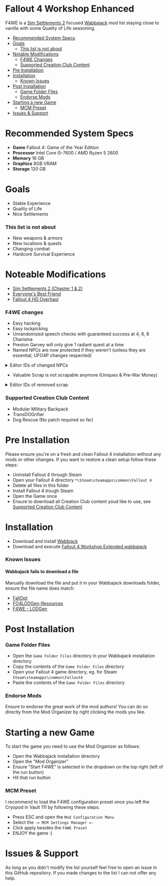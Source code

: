 # Fallout 4 Workshop Enhanced
F4WE is a [Sim Settlements 2](https://simsettlements2.com/) focused [Wabbajack](https://github.com/wabbajack-tools/wabbajack) mod list staying close to vanilla with some Quality of Life seasoning.

* [Recommended System Specs](#recommended-system-specs)
* [Goals](#goals)
  * [This list is not about](#this-list-is-not-about)
* [Notable Modifications](#noteable-modifications)
  * [F4WE Changes](#f4we-changes)
  * [Supported Creation Club Content](#supported-creation-club-content)
* [Pre Installation](#pre-installation)
* [Installation](#installation)
  * [Known Issues](#known-issues)
* [Post Installation](#post-installation)
  * [Game Folder Files](#game-folder-files)
  * [Endorse Mods](#endorse-mods)
* [Starting a new Game](#starting-a-new-game)
  * [MCM Preset](#mcm-preset)
* [Issues & Support](issues---support)

# Recommended System Specs

* **Game**      Fallout 4: Game of the Year Edition
* **Processor** Intel Core i5-7600 / AMD Ryzen 5 2600
* **Memory**    16 GB
* **Graphics**  8GB VRAM
* **Storage**   120 GB

# Goals
* Stable Experience
* Quality of Life
* Nice Settlements

### This list is not about
* New weapons & armors
* New locations & quests
* Changing combat
* Hardcore Survival Experience

# Noteable Modifications

* [Sim Settlements 2 (Chapter 1 & 2)](https://simsettlements2.com/)
* [Everyone's Best Friend](https://www.nexusmods.com/fallout4/mods/13459/)
* [Fallout 4 HD Overhaul](https://www.nexusmods.com/fallout4/mods/52423)

### F4WE changes

* Easy hacking
* Easy lockpicking
* Unrandomized speech checks with guaranteed success at 4, 6, 8 Charisma
* Preston Garvey will only give 1 radiant quest at a time
* Named NPCs are now protected if they weren't (unless they are essential, UFO4P changes respected)
<details>
  <summary>Editor IDs of changed NPCs</summary>

  | NPC        | Editor ID           |
  | -------------: |-------------|
  |[Abbot](https://fallout.fandom.com/wiki/Abbot)|`Abbot` |
  |[Anne Hargraves](https://fallout.fandom.com/wiki/Anne_Hargraves) | `AnneHargraves`|
  |[Arturo Rodriguez](https://fallout.fandom.com/wiki/Arturo_Rodriguez)|`ArturoRodriguez`|
  |[Becky Fallon](https://fallout.fandom.com/wiki/Becky_Fallon)|`BeckyFallon`|
  |[Bill Sutton](https://fallout.fandom.com/wiki/Bill_Sutton)|`BillSutton`|
  |[Brian Fitzgerald](https://fallout.fandom.com/wiki/Brian_Fitzgerald)|`BrianFitzgerald`|
  |[Caravan Worker Female 01](https://fallout.fandom.com/wiki/Bunker_Hill)|`BunkerHillWorkerF01`|
  |[Caravan Worker Female 02](https://fallout.fandom.com/wiki/Bunker_Hill)|`BunkerHillWorkerF02`|
  |[Caravan Worker Male 01](https://fallout.fandom.com/wiki/Bunker_Hill)|`BunkerHillWorkerM01`|
  |[Caravan Worker Male 02](https://fallout.fandom.com/wiki/Bunker_Hill)|`BunkerHillWorkerM02`|
  |[Cathy](https://fallout.fandom.com/wiki/Cathy)|`Cathy`|
  |[Cedric Hopton](https://fallout.fandom.com/wiki/Cedric_Hopton)|`Cedric Hopton`|
  |[Dora](https://fallout.fandom.com/wiki/Dora)|`CovenantCat`|
  |[Duke](https://fallout.fandom.com/wiki/Duke_(Fallout_4))|`DN054AtomCatPowerArmor_Duke`|
  |[Johnny D.](https://fallout.fandom.com/wiki/Johnny_D.)|`DN054AtomCatPowerArmor_JohnnyD`|
  |[Roxy](https://fallout.fandom.com/wiki/Roxy)|`DN054AtomCat_Roxy`|
  |[Peepers](https://fallout.fandom.com/wiki/Peepers)|`DN054EyeBot`|
  |[Rowdy](https://fallout.fandom.com/wiki/Rowdy)|`DN054Rowdy`|
  |[Zeke](https://fallout.fandom.com/wiki/Zeke_(Fallout_4))|`DN054Zeke`|
  |[Goodfeels](https://fallout.fandom.com/wiki/Goodfeels)|`DN129_DrFeelgood`|
  |[Opal](https://fallout.fandom.com/wiki/Opal)|`DNFinancial_Opal`|
  |[Deezer](https://fallout.fandom.com/wiki/Deezer)|`Deezer`|
  |[Duff](https://fallout.fandom.com/wiki/Duff_(Fallout_4))|`DoctorDuff`|
  |[Clarabell ](https://fallout.fandom.com/wiki/Clarabell_(Fallout_4))|`EncBrahminClarabell`|
  |[Maisie](https://fallout.fandom.com/wiki/Maisie)|`FarmCatAbernathy`|
  |[George Cooper](https://fallout.fandom.com/wiki/George_Cooper)|`GeorgeCooper`|
  |[Graygarden Worker Robot 01](https://fallout.fandom.com/wiki/Graygarden)|`GraygardenWorker01`|
  |[Graygarden Worker Robot 02](https://fallout.fandom.com/wiki/Graygarden)|`GraygardenWorker02`|
  |[Graygarden Worker Robot 03](https://fallout.fandom.com/wiki/Graygarden)|`GraygardenWorker03`|
  |[Honest Dan](https://fallout.fandom.com/wiki/Honest_Dan)|`HonestDan`|
  |[Jacob Orden](https://fallout.fandom.com/wiki/Jacob_Orden)|`JacobOrden`|
  |[John](https://fallout.fandom.com/wiki/John_(Fallout_4))|`John`|
  |[Shelly Tiller](https://fallout.fandom.com/wiki/Shelly_Tiller)|`MS04ShellyTiller`|
  |[Sonya Mk. II](https://fallout.fandom.com/wiki/Sonya)|`MS16SonyaBotMkII`|
  |[Patricia Montgomery](https://fallout.fandom.com/wiki/Patricia_Montgomery)|`MS17DoctorPatricia`|
  |[Penny Fitzgerald](https://fallout.fandom.com/wiki/Penny_Fitzgerald)|`MS17PennyFitzgerald`|
  |[Miss Edna](https://fallout.fandom.com/wiki/Miss_Edna)|`MissEdna`|
  |[Zwicky](https://fallout.fandom.com/wiki/Zwicky)|`MisterZwicky`|
  |[Moe Cronin](https://fallout.fandom.com/wiki/Moe_Cronin)|`MoeCronin`|
  |[Myrna](https://fallout.fandom.com/wiki/Myrna)|`Myrna`|
  |[Kyle](https://fallout.fandom.com/wiki/Kyle_(dog))|`POIMR01_LvlRaiderDog01`|
  |[Kate](https://fallout.fandom.com/wiki/Kate_(dog))|`POIMR01_LvlRaiderDog02`|
  |[Alissa](https://fallout.fandom.com/wiki/Alissa)|`POIMR01_LvlRaiderDog03`|
  |[Leonard Moore](https://fallout.fandom.com/wiki/Leonard_Moore)|`POIRJ11_Leonard`|
  |[Teddy](https://fallout.fandom.com/wiki/Teddy)|`POISC21_EleanorDog`|
  |[Eleanor](https://fallout.fandom.com/wiki/Eleanor)|`POSC06_Eleanor`|
  |[Clements](https://fallout.fandom.com/wiki/Clements)|`PastorClements`|
  |[Percy](https://fallout.fandom.com/wiki/Percy_(Fallout_4))|`Percy`|
  |[Phyllis Daily](https://fallout.fandom.com/wiki/Phyllis_Daily)|`PhyllisDaily`|
  |[Polly](https://fallout.fandom.com/wiki/Polly)|`Polly`|
  |[Mikey](https://fallout.fandom.com/wiki/Mikey_(Fallout_4))|`RECampJR03_Mikey`|
  |[Fred](https://fallout.fandom.com/wiki/Fred_(Fallout_4))|`RECampLC01Fred01`|
  |[Angie](https://fallout.fandom.com/wiki/Angie_(Fallout_4))|`RECampLC01Angie`|
  |[Moss](https://fallout.fandom.com/wiki/Moss)|`RECampRJ03_Moss`|
  |[Manta Man](https://fallout.fandom.com/wiki/Manta_Man_(Fallout_4))|`REMantaMan`|
  |[Mac](https://fallout.fandom.com/wiki/Mac_(Fallout_4))|`REObjectRJ03_Mac`|
  |[Gus](https://fallout.fandom.com/wiki/Gus)|`RETravelCT03_SentryBot`|
  |[Timothy](https://fallout.fandom.com/wiki/Timothy_(Fallout_4))|`RETravelJS02_EscapedSynth`|
  |[Dr. Roslyn Chambers](https://fallout.fandom.com/wiki/Roslyn_Chambers)|`RoslynChambers`|
  |[Sheffield](https://fallout.fandom.com/wiki/Sheffield)|`Sheffield`|
  |[Talia McGovern](https://fallout.fandom.com/wiki/Talia_McGovern)|`TaliaMcGovern`|
  |[Ted Huntley](https://fallout.fandom.com/wiki/Ted_Huntley)|`TedHuntley`|
  |[Slim](https://fallout.fandom.com/wiki/Slim_(Fallout_4))|`TheaterDrifterSlim`|
  |[Rylee](https://fallout.fandom.com/wiki/Rylee)|`TraderRylee`|
  |[Holt Combes](https://fallout.fandom.com/wiki/Holt_Combes)|`V81_HoltCombes`|
  |[Vault-Tec Rep](https://fallout.fandom.com/wiki/Vault-Tec_rep)|`VaultTecRepGoodneighbor`|
  |[Wellingham](https://fallout.fandom.com/wiki/Wellingham)|`Wellingham`|
  |[Yefim Bobrov](https://fallout.fandom.com/wiki/Yefim_Bobrov)|`YefimBobrov`|

</details>

* Valuable Scrap is not scrapable anymore (Uniques & Pre-War Money)
<details>
  <summary>Editor IDs of removed scrap</summary>

  | NPC        | Editor ID           |
  | -------------: |-------------|
  |[Danse's holotags ](https://fallout.fandom.com/wiki/Danse%27s_holotags)|`BoS302DanseHoloTag`|
  |[Distress Pulser](https://fallout.fandom.com/wiki/Distress_pulser)|`BoSM01_DistressPulser`|
  |[Paladin Brandis' holotag](https://fallout.fandom.com/wiki/Paladin_Brandis%27_holotag)|`BoSM01_HolotagBrandis`|
  |[Scribe Faris' holotag](https://fallout.fandom.com/wiki/Scribe_Faris%27_holotag)|`BoSM01_HolotagFaris`|
  |[Knight Rylan's holotag](https://fallout.fandom.com/wiki/Knight_Rylan%27s_holotag)|`BoSM01_HolotagRylan`|
  |[Knight Varham's holotag](https://fallout.fandom.com/wiki/Knight_Varham%27s_holotag)|`BoSM01_HolotagVarham`|
  |[Charge Card](https://fallout.fandom.com/wiki/Charge_card_(Fallout_4))|`ChargeCard`|
  |[Annika's locket](https://fallout.fandom.com/wiki/Annika%27s_locket)|`DN021_AnnikasLocket`|
  |[HalluciGen gas canister](https://fallout.fandom.com/wiki/HalluciGen_gas_canister_(Fallout_4))|`DN102_HalluciGenGasCanister`|
  |[High-powered magnet](https://fallout.fandom.com/wiki/High-powered_magnet_(Fallout_4))|`HighPoweredMagnet`|
  |[Gilded grasshopper](https://fallout.fandom.com/wiki/Gilded_grasshopper)|`MS07bGildedGrasshopper01`|
  |[Pre-War money](https://fallout.fandom.com/wiki/Pre-War_money_(Fallout_4))|`PrewarMoney`|

</details>

### Supported Creation Club Content

* Modular Military Backpack
* TransDOGrifier
* Dog Rescue (No patch required so far)

# Pre Installation

Please ensure you're on a fresh and clean Fallout 4 installation without any mods or other changes.
If you want to restore a clean setup follow these steps:

* Uninstall Fallout 4 through Steam
* Open your Fallout 4 directory `*\Steam\steamapps\common\Fallout 4`
* Delete all files in this folder
* Install Fallout 4 trough Steam
* Open the Game once
* Ensure to download all Creation Club content youd like to use, see [Supported Creation Club Content](#supported-creation-club-content)

# Installation

* Download and install [Wabbjack](https://www.wabbajack.org/#/)
* Download and execute [Fallout 4 Workshop Extended.wabbajack](output/Fallout%204%20Workshop%20Extended.wabbajack)

### Known Issues

#### Wabbajack fails to download a file
Manually download the file and put it in your Wabbajack downloads folder, ensure the file name does match:
* [FallOpt](https://www.nexusmods.com/fallout4/mods/55662)
* [FO4LODGen-Resources](https://mega.nz/file/BZhlVCAJ#s-GqqbnJlZDvCLPiRw1Wm1EWGqMQCuh4CR8Zzn8POM4)
* [F4WE - LODGen](https://mega.nz/file/2iIxUSaa#r99MJjk0Uz3Hfma5AP4OVOGkHdKGCRBdp7o1-yCfNtM)

# Post Installation

### Game Folder Files
* Open the `Game Folder Files` directory in your Wabbajack installation directory
* Copy the contents of the `Game Folder Files` directory
* Open your Fallout 4 game directory, eg. for Steam `Steam\steamapps\common\Fallout4`
* Paste the contents of the `Game Folder Files` directory

### Endorse Mods
Ensure to endorse the great work of the mod authors!
You can do so directly from the Mod Organizer by right clicking the mods you like.

# Starting a new Game

To start the game you need to use the Mod Organizer as follows:
* Open the Wabbajack installation directory
* Open the "Mod Organizer"
* Ensure "Start F4WE" is selected in the dropdown on the top right (left of the run button)
* Hit that run button

### MCM Preset
I recommend to load the F4WE configuration preset once you left the Cryopod in Vault 111 by following these steps:
* Press ESC and open the `Mod Configuration Menu`
* Select the `-= MCM Settings Manager =-`
* Click apply besides the `F4WE Preset`
* ENJOY the game :)

# Issues & Support
As long as you didn't modify the list yourself feel free to open an issue in this GitHub repository.
If you made changes to the list I can not offer any help.
